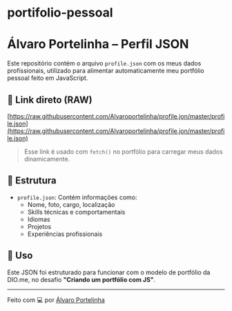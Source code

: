 ﻿# portifolio-pessoal
# Álvaro Portelinha – Perfil JSON

Este repositório contém o arquivo `profile.json` com os meus dados profissionais, utilizado para alimentar automaticamente meu portfólio pessoal feito em JavaScript.

## 🔗 Link direto (RAW)

[https://raw.githubusercontent.com/Alvaroportelinha/profile.jon/master/profile.json](https://raw.githubusercontent.com/Alvaroportelinha/profile.jon/master/profile.json)

> Esse link é usado com `fetch()` no portfólio para carregar meus dados dinamicamente.

## 📁 Estrutura

- `profile.json`: Contém informações como:
  - Nome, foto, cargo, localização
  - Skills técnicas e comportamentais
  - Idiomas
  - Projetos
  - Experiências profissionais

## 📌 Uso

Este JSON foi estruturado para funcionar com o modelo de portfólio da DIO.me, no desafio **"Criando um portfólio com JS"**.

---

Feito com 💻 por [Álvaro Portelinha](https://github.com/Alvaroportelinha)
